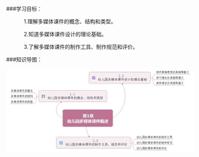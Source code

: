 ###学习目标：

&nbsp;&nbsp;&nbsp;&nbsp;&nbsp;&nbsp;&nbsp;&nbsp;&nbsp;&nbsp;&nbsp;&nbsp;1.理解多媒体课件的概念、结构和类型。

&nbsp;&nbsp;&nbsp;&nbsp;&nbsp;&nbsp;&nbsp;&nbsp;&nbsp;&nbsp;&nbsp;&nbsp;2.知道多媒体课件设计的理论基础。

&nbsp;&nbsp;&nbsp;&nbsp;&nbsp;&nbsp;&nbsp;&nbsp;&nbsp;&nbsp;&nbsp;&nbsp;3.了解多媒体课件的制作工具、制作规范和评价。

###知识导图：

![](/assets/1-0-1.jpg)